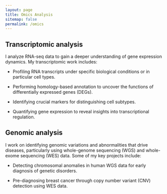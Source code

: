 ```yaml
---
layout: page
title: Omics Analysis
sitemap: false
permalink: /omics
---
```


## Transcriptomic analysis

I analyze RNA-seq data to gain a deeper understanding of gene expression dynamics. My transcriptomic work includes:

- Profiling RNA transcripts under specific biological conditions or in particular cell types.

- Performing homology-based annotation to uncover the functions of differentially expressed genes (DEGs).

- Identifying crucial markers for distinguishing cell subtypes.

- Quantifying gene expression to reveal insights into transcriptional regulation.


## Genomic analysis

I work on identifying genomic variations and abnormalities that drive diseases, particularly using whole-genome sequencing (WGS) and whole-exome sequencing (WES) data. Some of my key projects include:

- Detecting chromosomal anomalies in human WGS data for early diagnosis of genetic disorders.

- Pre-diagnosing breast cancer through copy number variant (CNV) detection using WES data.
